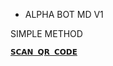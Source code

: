 - ALPHA BOT MD V1 

SIMPLE METHOD

 [`𝗦𝗖𝗔𝗡 𝗤𝗥 𝗖𝗢𝗗𝗘`](https://replit.com/@ttimaashbuddil/ALPHA-MD-QR)
